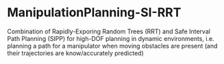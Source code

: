 # ManipulationPlanning-SI-RRT
Combination of Rapidly-Exporing Random Trees (RRT) and Safe Interval Path Planning (SIPP)  for high-DOF planning in dynamic environments, i.e. planning a path for a manipulator when moving obstacles are present (and their trajectories are know/accurately predicted)
